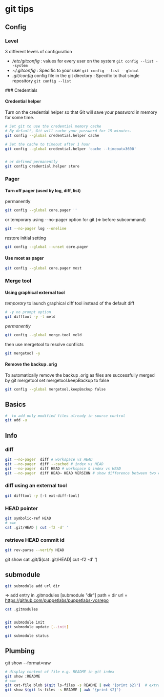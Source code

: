 # git tips

## Config

### Level

3 different levels of configuration

 * _/etc/gitconfig_ : values for every user on the system
 ``` git config --list --system   ```
 * _~/.gitconfig_ : Specific to your user
  ``` git config --list --global   ```
 *  _.git/config_ config file in the git directory : Specific to that single repository
 ``` git config --list   ```


### Credentials


#### Credential helper


Turn on the credential helper so that Git will save your password in memory for some time. 

```sh
# Set git to use the credential memory cache
# By default, Git will cache your password for 15 minutes.
git config --global credential.helper cache

# Set the cache to timeout after 1 hour
git config --global credential.helper 'cache --timeout=3600'


# or defined permanently
git config credential.helper store

```


### Pager 

#### Turn off pager (used by log, diff, list)

permanently

```sh
git config --global core.pager ''
```

or temporary using --no-pager option for git (=> before subcommand)

```sh
git --no-pager log --oneline
```

restore initial setting

```sh
git config --global --unset core.pager
```

#### Use most as pager

```sh
git config --global core.pager most
```

### Merge tool

#### Using graphical external tool

*temporary* to launch graphical diff tool instead of the default diff 

```sh
# -y no prompt option
git difftool -y -t meld
```

*permanently*

```sh
git config --global merge.tool meld
```

then use mergetool to resolve conflicts

```sh
git mergetool -y
```

#### Remove the backup .orig

To automatically remove the backup .orig as files are successfully merged by git mergetool set mergetool.keepBackup to false

```sh
git config --global mergetool.keepBackup false
```


## Basics

```sh
#  to add only modified files already in source control 
git add -u 

```

## Info


### diff

```sh
git --no-pager  diff # workspace vs HEAD
git --no-pager  diff --cached # index vs HEAD
git --no-pager  diff HEAD # workspace & index vs HEAD
git --no-pager  diff HEAD~ HEAD VERSION # show difference between two commits of a specific file use : git diff old-sha1 new-sha1 file
```

### diff using an external tool

```sh
git difftool -y [-t ext-diff-tool]
```

### HEAD pointer 

```sh
git symbolic-ref HEAD
# <=>
cat .git/HEAD | cut -f2 -d' '
```

### retrieve HEAD commit id

```bash
git rev-parse --verify HEAD
```


git show 
cat .git/$(cat .git/HEAD| cut -f2 -d' ')


## submodule


```bash
git submodule add url dir
```


=> add entry in .gitmodules
[submodule "dir"]
	path = dir
	url = https://github.com/puppetlabs/puppetlabs-vcsrepo

```bash
cat .gitmodules


git submodule init
git submodule update [--init]

git submodule status
```


## Plumbing


git show --format=raw

```bash
# display content of file e.g. README in git index
git show :README
# <=> 
git cat-file blob $(git ls-files -s README | awk '{print $2}')  # extract sha1 of README in index
git show $(git ls-files -s README | awk '{print $2}')
```
